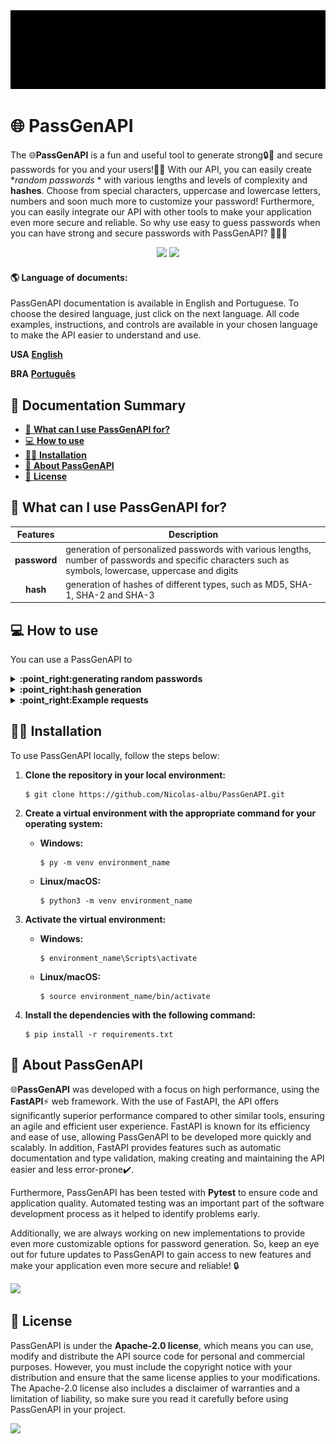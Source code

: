 <img src="docs\PassGenAPI-GIF.gif" alt="PassGenAPI">

# :globe_with_meridians: **PassGenAPI**
  The :globe_with_meridians:**PassGenAPI** is a fun and useful tool to generate strong:lock::muscle: and secure passwords for you and your users!:man_technologist: With our API, you can easily create **random passwords* * with various lengths and levels of complexity and **hashes**. Choose from special characters, uppercase and lowercase letters, numbers and soon much more to customize your password! Furthermore, you can easily integrate our API with other tools to make your application even more secure and reliable. So why use easy to guess passwords when you can have strong and secure passwords with PassGenAPI? 💂🏼‍♂️

<div align="center" alt="contatos">
  <a href="https://github.com/Nicolas-albu/PassGenAPI/blob/main/LICENSE" target="_blank"><img src="https://img.shields.io/github/license/Nicolas-albu/PassGenAPI?style=for-the-badge" target="_blank"></a>
  <img src="https://img.shields.io/badge/version-1.1.4-blue?style=for-the-badge" target="_blank">
</div>

  #### :earth_americas: **Language of documents:**
  PassGenAPI documentation is available in English and Portuguese. To choose the desired language, just click on the next language. All code examples, instructions, and controls are available in your chosen language to make the API easier to understand and use.

  **USA** [**English**](README-en.md)

  **BRA** [**Português**](README.md)

## :page_with_curl: Documentation Summary
- [:thinking: **What can I use PassGenAPI for?**](#thinking-what-can-i-use-passgenapi-for)
- [:computer: **How ​​to use**](#computer-how-​​to-use)
- [:man_technologist: **Installation**](#man_technologist-installation)
- [:pushpin: **About PassGenAPI**](#pushpin-about-passgenapi)
- [:rotating_light: **License**](#rotating_light-license)

## :thinking: **What can I use PassGenAPI for?**

| **Features** | **Description** |
| :---: | --- |
| **password** | generation of personalized passwords with various lengths, number of passwords and specific characters such as symbols, lowercase, uppercase and digits |
| **hash** | generation of hashes of different types, such as MD5, SHA-1, SHA-2 and SHA-3

## :computer: **How ​​to use**

You can use a PassGenAPI to

<details>
<summary> <b>:point_right:generating random passwords</b> </summary>

Send an HTTP POST request to the "**pass-gen-api.vercel.app/password**" endpoint. The API accepts the following parameters:

| Parameters | Type | Description | Options | Default Value |
| :---: | :---: | --- | --- | :---: |
| **password_length** | **int** | sets password length | | 12 |
| **number_of_passwords** | **int** | defines the number of passwords to be generated | | 1 |
| **type_of_characters** | **str** \| **list[str]** | defines the type of characters that will be used to generate the password | **lowercase**, **uppercase**, **digits** and **symbols** | all types of characters |

<!--[Want to see an example of using these parameters?](#com-requests)-->

<details>
<summary> <b>:point_right:Do you want to see an example of using these parameters?</b> </summary>

```python
import json
import requests

# Set the API endpoint
endpoint = "https://pass-gen-api.vercel.app/password"

# Define the data that will be sent in JSON format
password_data = {
    "password_length": 10,
    "number_of_passwords": 3,
    "type_of_characters": ["digits", "lowercase"]
}

# Convert data to JSON format
json_password_data = json.dumps(password_data)

# Send the POST request to the API endpoint with the data in JSON
response = requests.post(url=endpoint, data=json_password_data)

# Display the API response
print(response.json()['password'])
```
</details>

</details>

<details>
<summary><b>:point_right:hash generation</b></summary>

Send an HTTP POST request to the "**pass-gen-api.vercel.app/hash**" endpoint. The API accepts the following parameters:

| Parameters | Type | Description | Options |
| :---: | :---: | --- | :---: |
| **data_for_encrypt** | **str** | defines the data that will be encrypted |
| **hash_type** | **str** | defines the type of hash to be used | **sha1**, **sha224**, **sha256**, **sha384**, **sha3-256** and **md5** |

</details>


<details>
<summary> <b>:point_right:Example requests</b> </summary>

### **With requests:**

```console
$ pip install requests
```

```python
import json
import requests

# Set the API endpoint
endpoint = "https://pass-gen-api.vercel.app/password"

# Define the data that will be sent in JSON format
password_data = {
    "password_length": 10,
    "number_of_passwords": 3,
    "type_of_characters": ["digits", "lowercase", "symbols"]
}

# Convert data to JSON format
json_password_data = json.dumps(password_data)

# Send the POST request to the API endpoint with the data in JSON
response = requests.post(url=endpoint, data=json_password_data)

# Display the API response
print(response.json()['password'])

```

</details>

## :man_technologist: **Installation**

To use PassGenAPI locally, follow the steps below:

1. **Clone the repository in your local environment:**
    ```console
    $ git clone https://github.com/Nicolas-albu/PassGenAPI.git
    ```

2. **Create a virtual environment with the appropriate command for your operating system:**
    * **Windows:**
        ```console
        $ py -m venv environment_name
        ```
    * **Linux/macOS:**
        ```console
        $ python3 -m venv environment_name
        ```

3. **Activate the virtual environment:**
    * **Windows:**
        ```console
        $ environment_name\Scripts\activate
        ```
    * **Linux/macOS:**
        ```console
        $ source environment_name/bin/activate
        ```

4. **Install the dependencies with the following command:**
    ```console
    $ pip install -r requirements.txt
    ```

## :pushpin: **About PassGenAPI**
:globe_with_meridians:**PassGenAPI** was developed with a focus on high performance, using the **FastAPI**:zap: web framework. With the use of FastAPI, the API offers significantly superior performance compared to other similar tools, ensuring an agile and efficient user experience. FastAPI is known for its efficiency and ease of use, allowing PassGenAPI to be developed more quickly and scalably. In addition, FastAPI provides features such as automatic documentation and type validation, making creating and maintaining the API easier and less error-prone:heavy_check_mark:.

Furthermore, PassGenAPI has been tested with **Pytest** to ensure code and application quality. Automated testing was an important part of the software development process as it helped to identify problems early.

Additionally, we are always working on new implementations to provide even more customizable options for password generation. So, keep an eye out for future updates to PassGenAPI to gain access to new features and make your application even more secure and reliable! :lock:

<img src="https://img.shields.io/badge/version-1.1.4-blue?style=for-the-badge" target="_blank">

## :rotating_light: **License**

PassGenAPI is under the **Apache-2.0 license**, which means you can use, modify and distribute the API source code for personal and commercial purposes. However, you must include the copyright notice with your distribution and ensure that the same license applies to your modifications. The Apache-2.0 license also includes a disclaimer of warranties and a limitation of liability, so make sure you read it carefully before using PassGenAPI in your project.

<a href="https://github.com/Nicolas-albu/PassGenAPI/blob/main/LICENSE" target="_blank"><img src="https://img.shields.io/github/license/Nicolas-albu/PassGenAPI?style=for-the-badge" target="_blank"></a>